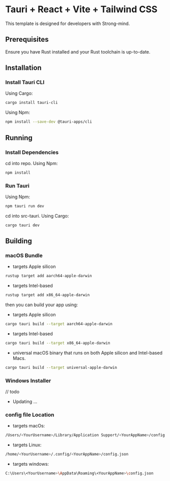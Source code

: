 # Tauri + React + Vite + Tailwind CSS

This template is designed for developers with Strong-mind.

## Prerequisites

Ensure you have Rust installed and your Rust toolchain is up-to-date.

## Installation

### Install Tauri CLI

Using Cargo:
```sh
cargo install tauri-cli
```

Using Npm:
```sh
npm install --save-dev @tauri-apps/cli
```

## Running

### Install Dependencies

cd into repo.
Using Npm:
```sh
npm install
```

### Run Tauri

Using Npm:
```sh
npm tauri run dev
```
cd into src-tauri.
Using Cargo:
```sh
cargo tauri dev
```

## Building

### macOS Bundle
* targets Apple silicon 
```sh
rustup target add aarch64-apple-darwin
```
* targets Intel-based
```sh
rustup target add x86_64-apple-darwin
```
then you can build your app using:

* targets Apple silicon 
```sh
cargo tauri build --target aarch64-apple-darwin
```

* targets Intel-based
```sh
cargo tauri build --target x86_64-apple-darwin
```

* universal macOS binary that runs on both Apple silicon and Intel-based Macs.
```sh
cargo tauri build --target universal-apple-darwin
```

### Windows Installer
// todo
* Updating ...

### config file Location

* targets macOs:
```sh
/Users/<YourUsername>/Library/Application Support/<YourAppName>/config.json
```

* targets Linux:
```sh
/home/<YourUsername>/.config/<YourAppName>/config.json
```

* targets windows:
```sh
C:\Users\<YourUsername>\AppData\Roaming\<YourAppName>\config.json
```
